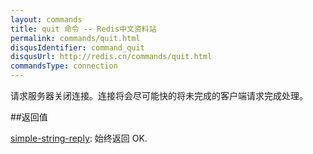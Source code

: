 ```yaml
---
layout: commands
title: quit 命令 -- Redis中文资料站
permalink: commands/quit.html
disqusIdentifier: command_quit
disqusUrl: http://redis.cn/commands/quit.html
commandsType: connection
---
```


请求服务器关闭连接。连接将会尽可能快的将未完成的客户端请求完成处理。

##返回值

[simple-string-reply](/topics/protocol.html#simple-string-reply): 始终返回 OK.